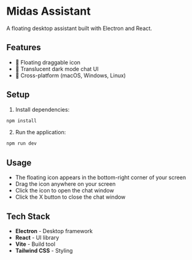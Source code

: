 # Midas Assistant

A floating desktop assistant built with Electron and React.

## Features

- 🎯 Floating draggable icon
- 💬 Translucent dark mode chat UI
- 🚀 Cross-platform (macOS, Windows, Linux)

## Setup

1. Install dependencies:
```bash
npm install
```

2. Run the application:
```bash
npm run dev
```

## Usage

- The floating icon appears in the bottom-right corner of your screen
- Drag the icon anywhere on your screen
- Click the icon to open the chat window
- Click the X button to close the chat window

## Tech Stack

- **Electron** - Desktop framework
- **React** - UI library
- **Vite** - Build tool
- **Tailwind CSS** - Styling

